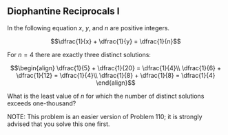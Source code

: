 ## Diophantine Reciprocals I

In the following equation $x$, $y$, and $n$ are positive integers.
```math
\dfrac{1}{x} + \dfrac{1}{y} = \dfrac{1}{n}
```

For $n = 4$ there are exactly three distinct solutions:
```math
\begin{align}
\dfrac{1}{5} + \dfrac{1}{20} = \dfrac{1}{4}\\
\dfrac{1}{6} + \dfrac{1}{12} = \dfrac{1}{4}\\
\dfrac{1}{8} + \dfrac{1}{8} = \dfrac{1}{4}
\end{align}
```


What is the least value of $n$ for which the number of distinct solutions exceeds one-thousand?

NOTE: This problem is an easier version of Problem 110; it is strongly advised that you solve this one first.
